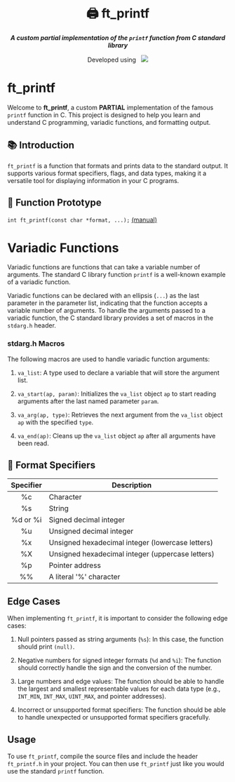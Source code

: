 <div align="center">
  <h1>
    🖨️ ft_printf
  </h1>
  <p>
    <b><i>A custom <strong>partial</strong> implementation of the <code>printf</code> function from C standard library</i></b>
  </p>
  <p>
    Developed using&nbsp&nbsp
    <a href="https://skillicons.dev">
      <img src="https://skillicons.dev/icons?i=c,vscode,git,bash" />
    </a>
  </p>
</div>



# ft_printf 

Welcome to **ft_printf**, a custom **PARTIAL** implementation of the famous `printf` function in C. This project is designed to help you learn and understand C programming, variadic functions, and formatting output.

## 📚 Introduction

`ft_printf` is a function that formats and prints data to the standard output. It supports various format specifiers, flags, and data types, making it a versatile tool for displaying information in your C programs.

## 🔧 Function Prototype


```int ft_printf(const char *format, ...);```  [(manual)](https://man7.org/linux/man-pages/man3/printf.3.html)


# Variadic Functions

Variadic functions are functions that can take a variable number of arguments. The standard C library function `printf` is a well-known example of a variadic function.

Variadic functions can be declared with an ellipsis (`...`) as the last parameter in the parameter list, indicating that the function accepts a variable number of arguments. To handle the arguments passed to a variadic function, the C standard library provides a set of macros in the `stdarg.h` header.

### stdarg.h Macros

The following macros are used to handle variadic function arguments:

1. `va_list`: A type used to declare a variable that will store the argument list.

2. `va_start(ap, param)`: Initializes the `va_list` object `ap` to start reading arguments after the last named parameter `param`.

3. `va_arg(ap, type)`: Retrieves the next argument from the `va_list` object `ap` with the specified `type`.

4. `va_end(ap)`: Cleans up the `va_list` object `ap` after all arguments have been read.

## 📄 Format Specifiers

| Specifier | Description                                      |
|:---------:|--------------------------------------------------|
|     %c    | Character                                        |
|     %s    | String                                           |
|  %d or %i | Signed decimal integer                           |
|     %u    | Unsigned decimal integer                         |
|     %x    | Unsigned hexadecimal integer (lowercase letters) |
|     %X    | Unsigned hexadecimal integer (uppercase letters) |
|     %p    | Pointer address                                  |
|     %%    | A literal '%' character                          |


## Edge Cases

When implementing `ft_printf`, it is important to consider the following edge cases:

1. Null pointers passed as string arguments (`%s`): In this case, the function should print `(null)`.

2. Negative numbers for signed integer formats (`%d` and `%i`): The function should correctly handle the sign and the conversion of the number.

3. Large numbers and edge values: The function should be able to handle the largest and smallest representable values for each data type (e.g., `INT_MIN`, `INT_MAX`, `UINT_MAX`, and pointer addresses).


5. Incorrect or unsupported format specifiers: The function should be able to handle unexpected or unsupported format specifiers gracefully.

## Usage

To use `ft_printf`, compile the source files and include the header `ft_printf.h` in your project. You can then use `ft_printf` just like you would use the standard `printf` function.
